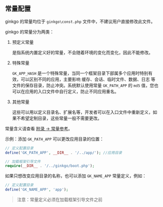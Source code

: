 ## 常量配置

ginkgo 的常量均位于 `ginkgo\const.php` 文件中，不建议用户直接修改此文件。

ginkgo 的常量分为两类：

1. 预定义常量

    是指系统内置定义好的常量，不会随着环境的变化而变化，因此不能修改。

2. 特殊常量
    
    `GK_APP_HASH` 是一个特殊常量，当同一个框架目录下部属多个应用时特别有效，可以区别不同的应用，主要影响 缓存、会话、临时文件、数据、日志 等文件的保存目录，防止冲突。系统默认使用常量 `GK_PATH_APP` 的 `md5` 值，您也可以在应用的入口文件中自行定义，防止不同应用重名。

3. 其他常量

    这些可以用以定义目录名、扩展名等，开发者可以在入口文件中重新定义，如果不希望定制目录，这些常量一般不需要更改。

常量含义请查看 [附录 -> 常量参考](../attach/const.md)。

示例：添加 `GK_PATH_APP` 可以更改应用目录的位置：

``` php
// 定义配置目录
define('GK_PATH_APP', __DIR__ . '/../app/'); //应用目录

// 加载框架引导文件
require(__DIR__ . '/../ginkgo/boot.php');
```
    
如果只想改变应用目录的名称，也可以添加 `GK_NAME_APP` 常量定义，例如：

``` php
// 定义配置目录
define('GK_NAME_APP', 'app');
```

> 注意：常量定义必须在加载框架引导文件之前 

